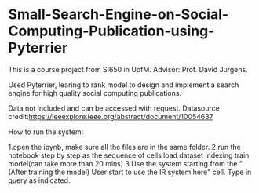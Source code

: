 # Small-Search-Engine-on-Social-Computing-Publication-using-Pyterrier

This is a course project from SI650 in UofM. Advisor: Prof. David Jurgens.

Used Pyterrier, learing to rank model to design and implement a search engine for high quality social computing publications. 

Data not included and can be accessed with request. Datasource credit:https://ieeexplore.ieee.org/abstract/document/10054637



How to run the system:

1.open the ipynb, make sure all the files are in the same folder.
2.run the notebook step by step as the sequence of cells
load dataset
indexing
train model(can take more than 20 mins)
3.Use the system starting from the " (After training the model) User start to use the IR system here" cell. Type in query as indicated.

